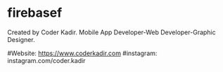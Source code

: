 # firebasef

Created by Coder Kadir.
Mobile App Developer-Web Developer-Graphic Designer.

#Website: https://www.coderkadir.com
#instagram: instagram.com/coder.kadir


